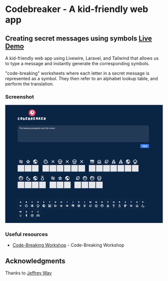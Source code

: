 # Codebreaker - A kid-friendly web app

## Creating secret messages using symbols [Live Demo](https://codebreaker.drork.live)

A kid-friendly web app using Livewire, Laravel, and Tailwind that allows us to type a message and instantly generate the corresponding symbols.

"code-breaking" worksheets where each letter in a secret message is represented as a symbol. They then refer to an alphabet lookup table, and perform the translation.


### Screenshot

![](./screenshot.png)

### Useful resources

- [Code-Breaking Workshop](https://laracasts.com/series/code-breaking-workshop) - Code-Breaking Workshop

## Acknowledgments

Thanks to [Jeffrey Way](https://laracasts.com)





